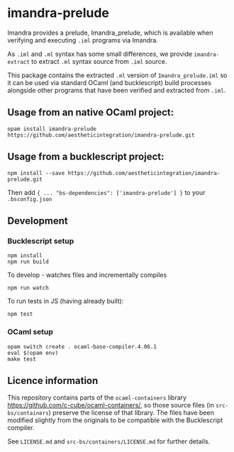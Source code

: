 # imandra-prelude

Imandra provides a prelude, Imandra_prelude, which is available when verifying and executing `.iml` programs via Imandra.

As `.iml` and `.ml` syntax has some small differences, we provide `imandra-extract` to extract `.ml` syntax source from `.iml` source.

This package contains the extracted `.ml` version of `Imandra_prelude.iml` so it can be used via standard OCaml (and bucklescript) build processes alongside other programs that have been verified and extracted from `.iml`.

## Usage from an native OCaml project:

    opam install imandra-prelude https://github.com/aestheticintegration/imandra-prelude.git

## Usage from a bucklescript project:

```
npm install --save https://github.com/aestheticintegration/imandra-prelude.git
```
Then add `{ ... "bs-dependencies": ['imandra-prelude'] }` to your `.bsconfig.json`

## Development

### Bucklescript setup

    npm install
    npm run build

To develop - watches files and incrementally compiles

    npm run watch

To run tests in JS (having already built):

    npm test

### OCaml setup

    opam switch create . ocaml-base-compiler.4.06.1
    eval $(opam env)
    make test

## Licence information

This repository contains parts of the `ocaml-containers` library https://github.com/c-cube/ocaml-containers/, so those source files (in `src-bs/containers`) preserve the license of that library. The files have been modified slightly from the originals to be compatible with the Bucklescript compiler.

See `LICENSE.md` and `src-bs/containers/LICENSE.md` for further details.

